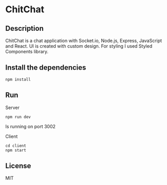 # ChitChat

## Description

ChitChat is a chat application with Socket.io, Node.js, Express, JavaScript and React. UI is created with custom design. For styling I used Styled Components library.

## Install the dependencies

```
npm install
```

## Run

Server

```
npm run dev
```

Is running on port 3002

Client

```
cd client
npm start
```

## License

MIT
